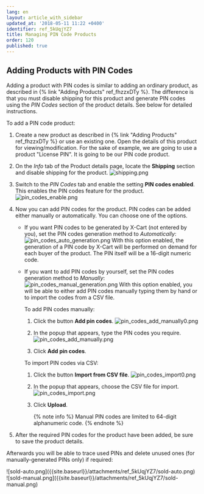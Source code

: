```yaml
---
lang: en
layout: article_with_sidebar
updated_at: '2018-05-11 11:22 +0400'
identifier: ref_5kUqjYZ7
title: Managing PIN Code Products
order: 120
published: true
---
```

## Adding Products with PIN Codes

Adding a product with PIN codes is similar to adding an ordinary product, as described in {% link "Adding Products" ref_fhzzxDTy %}. The difference is that you must disable shipping for this product and generate PIN codes using the _PIN Codes_ section of the product details. See below for detailed instructions.

To add a PIN code product:

1. Create a new product as described in {% link "Adding Products" ref_fhzzxDTy %} or use an existing one. Open the details of this product for viewing/modification.
   For the sake of example, we are going to use a product "License PIN". It is going to be our PIN code product.

2. On the _Info_ tab of the Product details page, locate the **Shipping** section and disable shipping for the product.
   ![shipping.png]({{site.baseurl}}/attachments/ref_3sGGx0lV/shipping.png)
  
3. Switch to the _PIN Codes_ tab and enable the setting **PIN codes enabled**. This enables the PIN codes feature for the product.
   ![pin_codes_enable.png]({{site.baseurl}}/attachments/ref_5kUqjYZ7/pin_codes_enable.png)

4. Now you can add PIN codes for the product. PIN codes can be added either manually or automatically. You can choose one of the options.
    
   * If you want PIN codes to be generated by X-Cart (not entered by you), set the PIN codes generation method to _Automatically_:
     ![pin_codes_auto_generation.png]({{site.baseurl}}/attachments/ref_5kUqjYZ7/pin_codes_auto_generation.png)
     With this option enabled, the generation of a PIN code by X-Cart will be performed on demand for each buyer of the product. The PIN itself will be a 16-digit numeric code.
    
   * If you want to add PIN codes by yourself, set the PIN codes generation method to _Manually_:
     ![pin_codes_manual_generation.png]({{site.baseurl}}/attachments/ref_5kUqjYZ7/pin_codes_manual_generation.png)
     With this option enabled, you will be able to either add PIN codes manually typing them by hand or to import the codes from a CSV file.
      
     To add PIN codes manually:
     
     1. Click the button **Add pin codes**.
        ![pin_codes_add_manually0.png]({{site.baseurl}}/attachments/ref_5kUqjYZ7/pin_codes_add_manually0.png)

     2. In the popup that appears, type the PIN codes you require.
        ![pin_codes_add_manually.png]({{site.baseurl}}/attachments/ref_5kUqjYZ7/pin_codes_add_manually.png)
     
     3. Click **Add pin codes**.
       
     To import PIN codes via CSV:
     
     1. Click the button **Import from CSV file**.
        ![pin_codes_import0.png]({{site.baseurl}}/attachments/ref_5kUqjYZ7/pin_codes_import0.png)

     2. In the popup that appears, choose the CSV file for import.
        ![pin_codes_import.png]({{site.baseurl}}/attachments/ref_5kUqjYZ7/pin_codes_import.png)
     
     3. Click **Upload**.
        
        {% note info %}
        Manual PIN codes are limited to 64-digit alphanumeric code.
        {% endnote %}
        
5. After the required PIN codes for the product have been added, be sure to save the product details.

Afterwards you will be able to trace used PINs and delete unused ones (for manually-generated PINs only) if required:
<div class="ui stackable two column grid">
  <div class="column" markdown="span">![sold-auto.png]({{site.baseurl}}/attachments/ref_5kUqjYZ7/sold-auto.png)</div>
  <div class="column" markdown="span">![sold-manual.png]({{site.baseurl}}/attachments/ref_5kUqjYZ7/sold-manual.png)</div>
</div>
